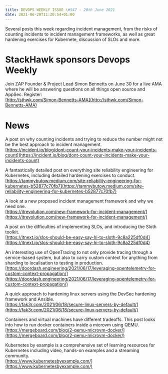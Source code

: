 ```yaml
---
title: DEVOPS WEEKLY ISSUE \#547 - 20th June 2021 
date: 2021-06-20T11:20:54+01:00
---
```


Several posts this week regarding incident management, from the risks of counting incidents to incident management frameworks, as well as great hardening exercises for Kubernete, discussion of SLOs and more.


StackHawk sponsors Devops Weekly
============================

Join ZAP Founder & Project Lead Simon Bennetts on June 30 for a live AMA where he will be answering questions on all things open source and AppSec. Register:
<br>[http://sthwk.com/Simon-Bennetts-AMA](http://sthwk.com/Simon-Bennetts-AMA)


News
====

A post on why counting incidents and trying to reduce the number might not be the best approach to incident management.
<br>[https://incident.io/blog/dont-count-your-incidents-make-your-incidents-count](https://incident.io/blog/dont-count-your-incidents-make-your-incidents-count)


A fantastically detailed post on everything site reliability engineering for Kubernetes, including detailed hardening exercises to conduct.
<br>[https://tammybutow.medium.com/site-reliability-engineering-for-kubernetes-b52877c70fb7](https://tammybutow.medium.com/site-reliability-engineering-for-kubernetes-b52877c70fb7)


A look at a new proposed incident management framework and why we need one.
<br>[https://itrevolution.com/new-framework-for-incident-management/](https://itrevolution.com/new-framework-for-incident-management/)


A post on the difficulties of implementing SLOs, and introducing the Sloth toolkit.
<br>[https://itnext.io/slos-should-be-easy-say-hi-to-sloth-9c8a225df0d4](https://itnext.io/slos-should-be-easy-say-hi-to-sloth-9c8a225df0d4)


An interesting use of OpenTracing to not only provide tracing through a service-based system, but also to carry custom context for anything from sharding to localisation to testing in production.
<br>[https://doordash.engineering/2021/06/17/leveraging-opentelemetry-for-custom-context-propagation/](https://doordash.engineering/2021/06/17/leveraging-opentelemetry-for-custom-context-propagation/)


A quick approach to hardening linux servers using the DevSec hardening framework and Ansible.
<br>[https://fak3r.com/2021/06/18/secure-linux-servers-by-default/](https://fak3r.com/2021/06/18/secure-linux-servers-by-default/)


Containers and virtual machines have different tradeoffs. This post looks into how to run docker containers inside a microvm using QEMU.
<br>[https://mergeboard.com/blog/2-qemu-microvm-docker/](https://mergeboard.com/blog/2-qemu-microvm-docker/)


Kubernetes by example is a comprehensive set of learning resources for Kubernetes including video, hands-on examples and a streaming community.
<br>[https://www.kubernetesbyexample.com/](https://www.kubernetesbyexample.com/)




